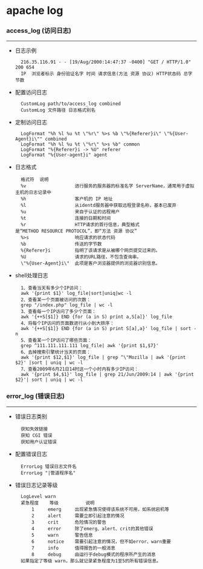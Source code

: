 # apache log


### access_log (访问日志)
---


* 日志示例

        216.35.116.91 - - [19/Aug/2000:14:47:37 -0400] "GET / HTTP/1.0" 200 654
        IP  浏览者标示 身份验证名字 时间 请求信息(方法 资源 协议) HTTP状态码 总字节数

* 配置访问日志

        CustomLog path/to/access_log combined
        CustomLog 文件路径 日志格式别名

* 定制访问日志

        LogFormat "%h %l %u %t \"%r\" %>s %b \"%{Referer}i\" \"%{User-Agent}i\"" combined
        LogFormat "%h %l %u %t \"%r\" %>s %b" common
        LogFormat "%{Referer}i -> %U" referer
        LogFormat "%{User-agent}i" agent


* 日志格式

        格式符  说明 
        %v                  进行服务的服务器的标准名字 ServerName，通常用于虚拟主机的日志记录中
        %h                  客户机的 IP 地址
        %l                  从identd服务器中获取远程登录名称，基本已废弃
        %u                  来自于认证的远程用户 
        %t                  连接的日期和时间
        %r                  HTTP请求的首行信息，典型格式是“METHOD RESOURCE PROTOCOL”，即“方法 资源 协议”
        %>s                 响应请求的状态代码
        %b                  传送的字节数 
        %{Referer}i         指明了该请求是从被哪个网页提交过来的。 
        %U                  请求的URL路径，不包含查询串。  
        \"%{User-Agent}i\"  此项是客户浏览器提供的浏览器识别信息。

* shell处理日志

        1、查看当天有多少个IP访问：
        awk '{print $1}' log_file|sort|uniq|wc -l
        2、查看某一个页面被访问的次数：
        grep "/index.php" log_file | wc -l
        3、查看每一个IP访问了多少个页面：
        awk '{++S[$1]} END {for (a in S) print a,S[a]}' log_file
        4、将每个IP访问的页面数进行从小到大排序：
        awk '{++S[$1]} END {for (a in S) print S[a],a}' log_file | sort -n
        5、查看某一个IP访问了哪些页面：
        grep ^111.111.111.111 log_file| awk '{print $1,$7}'
        6、去掉搜索引擎统计当天的页面：
        awk '{print $12,$1}' log_file | grep ^\"Mozilla | awk '{print $2}' |sort | uniq | wc -l
        7、查看2009年6月21日14时这一个小时内有多少IP访问：
        awk '{print $4,$1}' log_file | grep 21/Jun/2009:14 | awk '{print $2}'| sort | uniq | wc -l


### error_log (错误日志)
---

* 错误日志类别

        获知失效链接
        获知 CGI 错误
        获知用户认证错误

* 配置错误日志

        ErrorLog 错误日志文件名
        ErrorLog "|管道程序名"

* 错误日志记录等级

        LogLevel warn
        紧急程度    等级          说明
            1     emerg     出现紧急情况使得该系统不可用，如系统宕机等
            2     alert     需要立即引起注意的情况
            3     crit      危险情况的警告
            4     error     除了emerg、alert、crit的其他错误
            5     warn      警告信息
            6     notice    需要引起注意的情况，但不如error、warn重要
            7     info      值得报告的一般消息
            8     debug     由运行于debug模式的程序所产生的消息
        如果指定了等级 warn，那么就记录紧急程度为1至5的所有错误信息。
    


